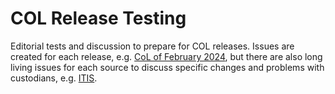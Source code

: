 # COL Release Testing

Editorial tests and discussion to prepare for COL releases.
Issues are created for each release, e.g. [CoL of February 2024]([url](https://github.com/CatalogueOfLife/testing/issues/245)),
but there are also long living issues for each source to discuss specific changes and problems with custodians, e.g. [ITIS]([url](https://github.com/CatalogueOfLife/testing/issues/8)).
